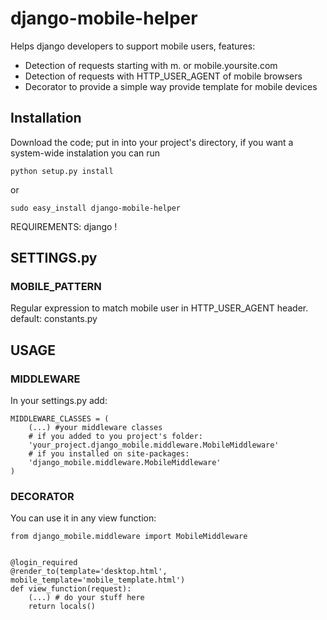 # django-mobile-helper

Helps django developers to support mobile users, features:

 * Detection of requests starting with m. or mobile.yoursite.com
 * Detection of requests with HTTP_USER_AGENT of mobile browsers
 * Decorator to provide a simple way provide template for mobile devices

## Installation

Download the code; put in into your project's directory,
if you want a system-wide instalation you can run

	python setup.py install

or

	sudo easy_install django-mobile-helper


REQUIREMENTS: django !

## SETTINGS.py

### MOBILE_PATTERN

Regular expression to match mobile user in HTTP_USER_AGENT header.
default: constants.py

## USAGE

### MIDDLEWARE

In your settings.py add:

	MIDDLEWARE_CLASSES = (
		(...) #your middleware classes
		# if you added to you project's folder:
		'your_project.django_mobile.middleware.MobileMiddleware'
		# if you installed on site-packages:
		'django_mobile.middleware.MobileMiddleware'
	)


### DECORATOR

You can use it in any view function:

	from django_mobile.middleware import MobileMiddleware


	@login_required
	@render_to(template='desktop.html', mobile_template='mobile_template.html')
	def view_function(request):
		(...) # do your stuff here
		return locals()
